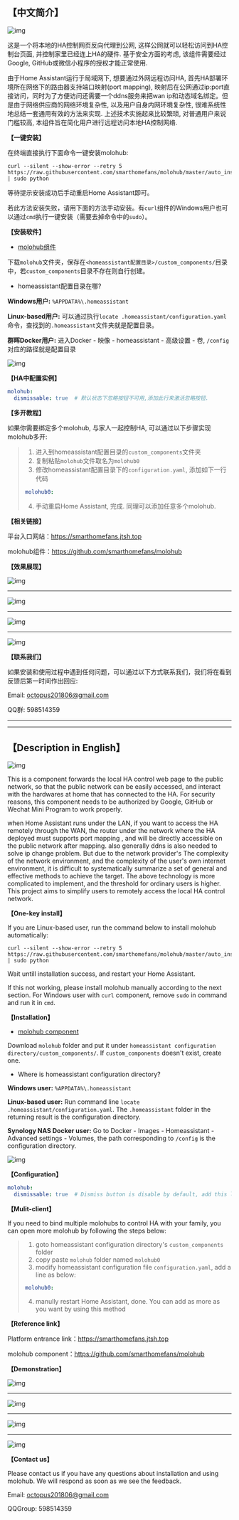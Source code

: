 ## **【中文简介】**

![img](README/xmolo-zx.png)

这是一个将本地的HA控制网页反向代理到公网, 这样公网就可以轻松访问到HA控制台页面, 并控制家里已经连上HA的硬件. 基于安全方面的考虑, 该组件需要经过Google, GitHub或微信小程序的授权才能正常使用.

由于Home Assistant运行于局域网下, 想要通过外网远程访问HA, 首先HA部署环境所在网络下的路由器支持端口映射(port mapping), 映射后在公网通过ip:port直接访问，同时为了方便访问还需要一个ddns服务来把wan ip和动态域名绑定。但是由于网络供应商的网络环境复杂性, 以及用户自身内网环境复杂性, 很难系统性地总结一套通用有效的方法来实现. 上述技术实施起来比较繁琐, 对普通用户来说门槛较高, 本组件旨在简化用户进行远程访问本地HA控制网络.

**【一键安装】**

在终端直接执行下面命令一键安装molohub:

```shell
curl --silent --show-error --retry 5 https://raw.githubusercontent.com/smarthomefans/molohub/master/auto_install.py | sudo python
```

等待提示安装成功后手动重启Home Assistant即可。

若此方法安装失败，请用下面的方法手动安装。有`curl`组件的Windows用户也可以通过`cmd`执行一键安装（需要去掉命令中的`sudo`）。

**【安装软件】**

- [molohub组件](https://github.com/smarthomefans/molohub)

下载`molohub`文件夹，保存在`<homeassistant配置目录>/custom_components/`目录中，若`custom_components`目录不存在则自行创建。

- homeassistant配置目录在哪?

**Windows用户:** `%APPDATA%\.homeassistant`

**Linux-based用户:** 可以通过执行`locate .homeassistant/configuration.yaml`命令，查找到的`.homeassistant`文件夹就是配置目录。

**群晖Docker用户:** 进入Docker - 映像 - homeassistant - 高级设置 - 卷, `/config`对应的路径就是配置目录

![img](README/docker.png)

**【HA中配置实例】**

```yaml
molohub:
  dismissable: true  # 默认状态下忽略按钮不可用,添加此行来激活忽略按钮.
```

**【多开教程】**

如果你需要绑定多个molohub, 与家人一起控制HA, 可以通过以下步骤实现molohub多开:

> 1. 进入到homeassistant配置目录的`custom_components`文件夹
> 2. 复制粘贴`molohub`文件取名为`molohub0`
> 3. 修改homeassistant配置目录下的`configuration.yaml`, 添加如下一行代码
>
>```yaml
>molohub0:
>```
>
> 4. 手动重启Home Assistant, 完成. 同理可以添加任意多个molohub.

**【相关链接】**

平台入口网站：<https://smarthomefans.jtsh.top>

molohub组件：<https://github.com/smarthomefans/molohub>

**【效果展现】**

![img](README/molo_info.png)
****
![img](README/molo_login.png)
****
![img](README/molo_info2.png)
****
![img](README/molo_wechat_suc.png)

**【联系我们】**

如果安装和使用过程中遇到任何问题，可以通过以下方式联系我们，我们将在看到反馈后第一时间作出回应:

Email: octopus201806@gmail.com

QQ群: 598514359

****
****

## **【Description in English】**

![img](README/xmolo-zx.png)

This is a component forwards the local HA control web page to the public network, so that the public network can be easily accessed, and interact with the hardwares at home that has connected to the HA. For security reasons, this component needs to be authorized by Google, GitHub or Wechat Mini Program to work properly.

when Home Assistant runs under the LAN, if you want to access the HA remotely through the WAN, the router under the network where the HA deployed must supports port mapping , and will be directly accessible on the public network after mapping. also generally ddns is also needed to solve ip change problem. But due to the network provider's The complexity of the network environment, and the complexity of the user's own internet environment, it is difficult to systematically summarize a set of general and effective methods to achieve the target. The above technology is more complicated to implement, and the threshold for ordinary users is higher. This project aims to simplify users to remotely access the local HA control network.

**【One-key install】**

If you are Linux-based user, run the command below to install molohub automatically:

```shell
curl --silent --show-error --retry 5 https://raw.githubusercontent.com/smarthomefans/molohub/master/auto_install.py | sudo python
```

Wait untill installation success, and restart your Home Assistant.

If this not working, please install molohub manually according to the next section. For Windows user with `curl` component, remove `sudo` in command and run it in `cmd`.

**【Installation】**

- [molohub component](https://github.com/smarthomefans/molohub)

Download `molohub` folder and put it under `homeassistant configuration directory/custom_components/`. If `custom_components` doesn't exist, create one.

- Where is homeassistant configuration directory?

**Windows user:** `%APPDATA%\.homeassistant`

**Linux-based user:** Run command line `locate .homeassistant/configuration.yaml`. The `.homeassistant` folder in the returning result is the configuration directory.

**Synology NAS Docker user:** Go to Docker - Images - Homeassistant - Advanced settings - Volumes, the path corresponding to `/config` is the configuration directory.

![img](README/docker.png)

**【Configuration】**

```yaml
molohub:
  dismissable: true  # Dismiss button is disable by default, add this line to enable.
```

**【Mulit-client】**

If you need to bind multiple molohubs to control HA with your family, you can open more molohub by following the steps below:

> 1. goto homeassistant configuration directory's `custom_components` folder
> 2. copy paste `molohub` folder named `molohub0`
> 3. modify homeassistant configuration file `configuration.yaml`, add a line as below:
>
>```yaml
>molohub0:
>```
>
> 4. manully restart Home Assistant, done. You can add as more as you want by using this method

**【Reference link】**

Platform entrance link：<https://smarthomefans.jtsh.top>

molohub component：<https://github.com/smarthomefans/molohub>

**【Demonstration】**

![img](README/molo_info.png)
****
![img](README/molo_login.png)
****
![img](README/molo_info2.png)
****
![img](README/molo_wechat_suc.png)

**【Contact us】**

Please contact us if you have any questions about installation and using molohub. We will respond as soon as we see the feedback.

Email: octopus201806@gmail.com

QQGroup: 598514359